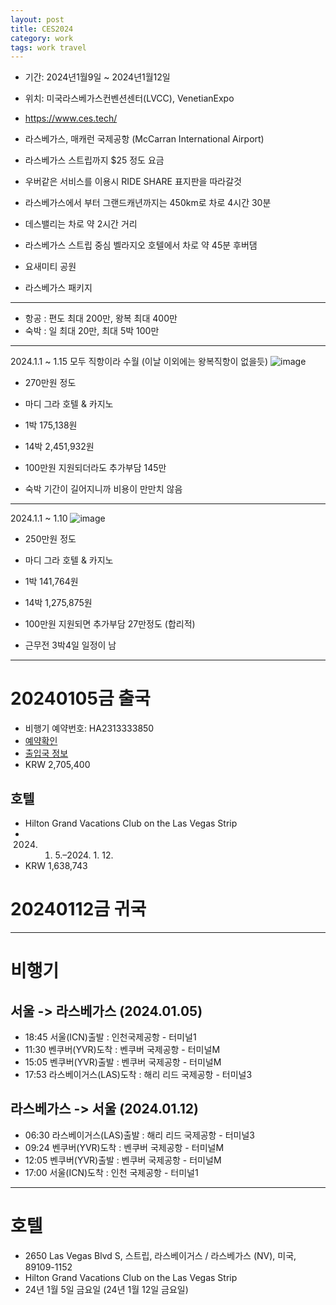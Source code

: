 ```yaml
---
layout: post
title: CES2024
category: work
tags: work travel
---
```


* 기간: 2024년1월9일 ~ 2024년1월12일
* 위치: 미국라스베가스컨벤션센터(LVCC), VenetianExpo
* https://www.ces.tech/

* 라스베가스, 매캐런 국제공항 (McCarran International Airport)
* 라스베가스 스트립까지 $25 정도 요금
* 우버같은 서비스를 이용시 RIDE SHARE 표지판을 따라갈것
* 라스베가스에서 부터 그랜드캐년까지는 450km로 차로 4시간 30분
* 데스밸리는 차로 약 2시간 거리
* 라스베가스 스트립 중심 벨라지오 호텔에서 차로 약 45분 후버댐
* 요새미티 공원
* 라스베가스 패키지

---

* 항공 : 편도 최대 200만, 왕복 최대 400만
* 숙박 : 일 최대 20만, 최대 5박 100만

---

2024.1.1 ~ 1.15 모두 직항이라 수월 (이날 이외에는 왕복직항이 없을듯)
![image](https://github.com/gunug/gunug.github.io/assets/52345276/550160e3-9f61-4c2d-8cda-b99800839b24)
* 270만원 정도

* 마디 그라 호텔 & 카지노
* 1박 175,138원
* 14박 2,451,932원
* 100만원 지원되더라도 추가부담 145만
* 숙박 기간이 길어지니까 비용이 만만치 않음

---

2024.1.1 ~ 1.10
![image](https://github.com/gunug/gunug.github.io/assets/52345276/f835ea31-fb16-470d-bf52-9d277d313eec)
* 250만원 정도

* 마디 그라 호텔 & 카지노
* 1박 141,764원
* 14박 1,275,875원
* 100만원 지원되면 추가부담 27만정도 (합리적)
* 근무전 3박4일 일정이 남

---

# 20240105금 출국
* 비행기 예약번호: HA2313333850
* [예약확인](https://m.hanatour.com/com/mpg/CHPC0MPG0301M100)
* [출입국 정보](https://m.hanatour.com/dcr/overseas-travel/safety-info)
* KRW 2,705,400
## 호텔
* Hilton Grand Vacations Club on the Las Vegas Strip
* 2024. 1. 5.–2024. 1. 12.
* KRW 1,638,743

# 20240112금 귀국

---

# 비행기
## 서울 -> 라스베가스 (2024.01.05)
* 18:45 서울(ICN)출발 : 인천국제공항 - 터미널1
* 11:30 벤쿠버(YVR)도착 : 벤쿠버 국제공항 - 터미널M
* 15:05 벤쿠버(YVR)출발 : 벤쿠버 국제공항 - 터미널M
* 17:53 라스베이거스(LAS)도착 : 해리 리드 국제공항 - 터미널3
## 라스베가스 -> 서울 (2024.01.12)
* 06:30 라스베이거스(LAS)출발 : 해리 리드 국제공항 - 터미널3
* 09:24 벤쿠버(YVR)도착 : 벤쿠버 국제공항 - 터미널M
* 12:05 벤쿠버(YVR)출발 : 벤쿠버 국제공항 - 터미널M
* 17:00 서울(ICN)도착 : 인천 국제공항 - 터미널1

---

# 호텔
* 2650 Las Vegas Blvd S, 스트립, 라스베이거스 / 라스베가스 (NV), 미국, 89109-1152
* Hilton Grand Vacations Club on the Las Vegas Strip
* 24년 1월 5일 금요일 (24년 1월 12일 금요일)